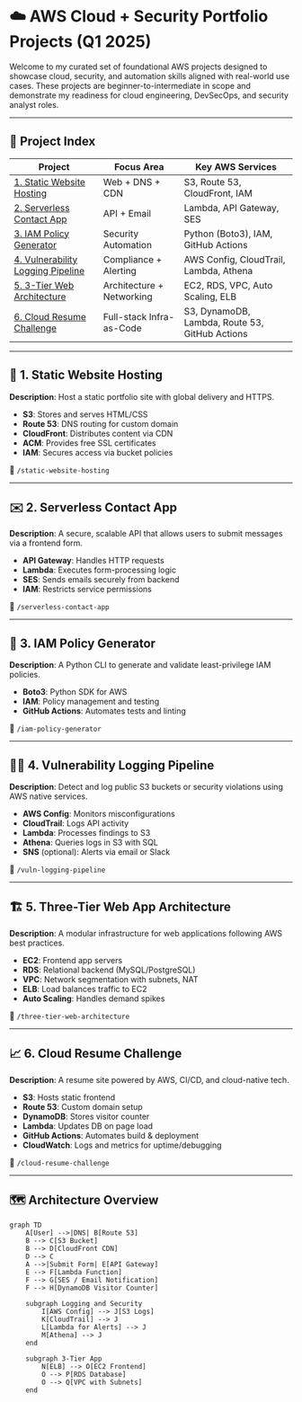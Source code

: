 # ☁️ AWS Cloud + Security Portfolio Projects (Q1 2025)

Welcome to my curated set of foundational AWS projects designed to showcase cloud, security, and automation skills aligned with real-world use cases. These projects are beginner-to-intermediate in scope and demonstrate my readiness for cloud engineering, DevSecOps, and security analyst roles.

---

## 🧩 Project Index

| Project | Focus Area | Key AWS Services |
|--------|-------------|------------------|
| [1. Static Website Hosting](#1-static-website-hosting) | Web + DNS + CDN | S3, Route 53, CloudFront, IAM |
| [2. Serverless Contact App](#2-serverless-contact-app) | API + Email | Lambda, API Gateway, SES |
| [3. IAM Policy Generator](#3-iam-policy-generator) | Security Automation | Python (Boto3), IAM, GitHub Actions |
| [4. Vulnerability Logging Pipeline](#4-vulnerability-logging-pipeline) | Compliance + Alerting | AWS Config, CloudTrail, Lambda, Athena |
| [5. 3-Tier Web Architecture](#5-three-tier-web-app-architecture) | Architecture + Networking | EC2, RDS, VPC, Auto Scaling, ELB |
| [6. Cloud Resume Challenge](#6-cloud-resume-challenge) | Full-stack Infra-as-Code | S3, DynamoDB, Lambda, Route 53, GitHub Actions |

---

## 🔧 1. Static Website Hosting
**Description**: Host a static portfolio site with global delivery and HTTPS.
- **S3**: Stores and serves HTML/CSS
- **Route 53**: DNS routing for custom domain
- **CloudFront**: Distributes content via CDN
- **ACM**: Provides free SSL certificates
- **IAM**: Secures access via bucket policies

📁 `/static-website-hosting`

---

## ✉️ 2. Serverless Contact App
**Description**: A secure, scalable API that allows users to submit messages via a frontend form.
- **API Gateway**: Handles HTTP requests
- **Lambda**: Executes form-processing logic
- **SES**: Sends emails securely from backend
- **IAM**: Restricts service permissions

📁 `/serverless-contact-app`

---

## 🔐 3. IAM Policy Generator
**Description**: A Python CLI to generate and validate least-privilege IAM policies.
- **Boto3**: Python SDK for AWS
- **IAM**: Policy management and testing
- **GitHub Actions**: Automates tests and linting

📁 `/iam-policy-generator`

---

## 🕵️‍♂️ 4. Vulnerability Logging Pipeline
**Description**: Detect and log public S3 buckets or security violations using AWS native services.
- **AWS Config**: Monitors misconfigurations
- **CloudTrail**: Logs API activity
- **Lambda**: Processes findings to S3
- **Athena**: Queries logs in S3 with SQL
- **SNS** (optional): Alerts via email or Slack

📁 `/vuln-logging-pipeline`

---

## 🏗️ 5. Three-Tier Web App Architecture
**Description**: A modular infrastructure for web applications following AWS best practices.
- **EC2**: Frontend app servers
- **RDS**: Relational backend (MySQL/PostgreSQL)
- **VPC**: Network segmentation with subnets, NAT
- **ELB**: Load balances traffic to EC2
- **Auto Scaling**: Handles demand spikes

📁 `/three-tier-web-architecture`

---

## 📈 6. Cloud Resume Challenge
**Description**: A resume site powered by AWS, CI/CD, and cloud-native tech.
- **S3**: Hosts static frontend
- **Route 53**: Custom domain setup
- **DynamoDB**: Stores visitor counter
- **Lambda**: Updates DB on page load
- **GitHub Actions**: Automates build & deployment
- **CloudWatch**: Logs and metrics for uptime/debugging

📁 `/cloud-resume-challenge`

---

## 🗺️ Architecture Overview

```mermaid
graph TD
    A[User] -->|DNS| B[Route 53]
    B --> C[S3 Bucket]
    B --> D[CloudFront CDN]
    D --> C
    A -->|Submit Form| E[API Gateway]
    E --> F[Lambda Function]
    F --> G[SES / Email Notification]
    F --> H[DynamoDB Visitor Counter]

    subgraph Logging and Security
        I[AWS Config] --> J[S3 Logs]
        K[CloudTrail] --> J
        L[Lambda for Alerts] --> J
        M[Athena] --> J
    end

    subgraph 3-Tier App
        N[ELB] --> O[EC2 Frontend]
        O --> P[RDS Database]
        O --> Q[VPC with Subnets]
    end
